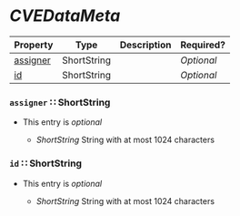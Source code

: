 <a id="map38"></a>
# *CVEDataMeta*

| Property | Type | Description | Required? |
| -------- | ---- | ----------- | --------- |
|[assigner](#assigner-shortstring)|ShortString| |_Optional_|
|[id](#id-shortstring)|ShortString| |_Optional_|


<a id="assigner-shortstring"></a>
### `assigner` ∷ ShortString

* This entry is _optional_


  * *ShortString* String with at most 1024 characters

<a id="id-shortstring"></a>
### `id` ∷ ShortString

* This entry is _optional_


  * *ShortString* String with at most 1024 characters
